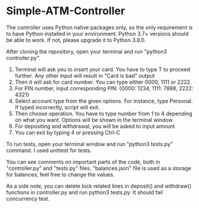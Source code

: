 # Simple-ATM-Controller

The controller uses Python native packages only, so the only requirement is to have Python installed in your environment. Python 3.7+ versions should be able to work. If not, please upgrade it to Python 3.8.0.

After cloning the repository, open your terminal and run "python3 controller.py". 

1. Terminal will ask you to insert your card. You have to type T to proceed further. Any other input will result in "Card is bad" output
2. Then it will ask for card number. You can type either 0000, 1111 or 2222.
3. For PIN number, input corresponding PIN: {0000: 1234, 1111: 7888, 2222: 4321}
4. Select account type from the given options. For instance, type Personal. If typed incorrectly, script will exit.
5. Then choose operation. You have to type number from 1 to 4 depending on what you want. Options will be shown in the terminal window
6. For depositing and withdrawal, you will be asked to input amount
7. You can exit by typing 4 or pressing Ctrl-C


To run tests, open your terminal window and run "python3 tests.py" command. I used unittest for tests. 

You can see comments on important parts of the code, both in "controller.py" and "tests.py" files. "balances.json" file is used as a storage for balances, feel free to change the values.

As a side note, you can delete lock related lines in deposit() and withdraw() functions in controller.py and run python3 tests.py. It should fail concurrency test.
